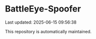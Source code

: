 # BattleEye-Spoofer

Last updated: 2025-06-15 09:56:38

This repository is automatically maintained.
